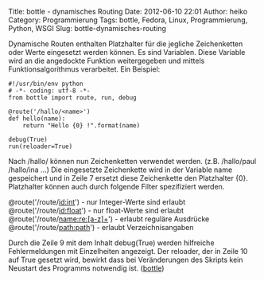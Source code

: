 Title: bottle - dynamisches Routing
Date: 2012-06-10 22:01
Author: heiko
Category: Programmierung
Tags: bottle, Fedora, Linux, Programmierung, Python, WSGI
Slug: bottle-dynamisches-routing

Dynamische Routen enthalten Platzhalter für die jegliche Zeichenketten
oder Werte eingesetzt werden können. Es sind Variablen. Diese Variable
wird an die angedockte Funktion weitergegeben und mittels
Funktionsalgorithmus verarbeitet. Ein Beispiel:

    #!/usr/bin/env python
    # -*- coding: utf-8 -*-
    from bottle import route, run, debug

    @route('/hallo/<name>')
    def hello(name):
        return "Hello {0} !".format(name)

    debug(True)
    run(reloader=True)

Nach /hallo/ können nun Zeichenketten verwendet werden. (z.B.
/hallo/paul /hallo/ina ...) Die eingesetzte Zeichenkette wird in der
Variable name gespeichert und in Zeile 7 ersetzt diese Zeichenkette den
Platzhalter {0}. Platzhalter können auch durch folgende Filter
spezifiziert werden.  

@route('/route/<id:int>') - nur Integer-Werte sind erlaubt 
@route('/route/<id:float>') - nur float-Werte sind erlaubt 
@route('/route/<name:re:[a-z]+>') - erlaubt reguläre Ausdrücke 
@route('/route/<path:path>') - erlaubt Verzeichnisangaben
 
Durch die Zeile 9 mit dem Inhalt debug(True) werden hilfreiche
Fehlermeldungen mit Einzelheiten angezeigt. Der reloader, der in Zeile
10 auf True gesetzt wird, bewirkt dass bei Veränderungen des Skripts
kein Neustart des Programms notwendig ist. ([bottle][])

  [bottle]: http://bottlepy.org "bottle"
